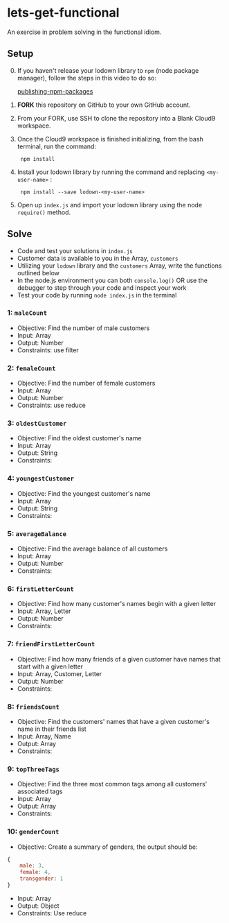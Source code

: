 # lets-get-functional

An exercise in problem solving in the functional idiom.

## Setup

0. If you haven't release your lodown library to `npm` (node package manager), follow the steps in this video to do so:

    [publishing-npm-packages](https://docs.npmjs.com/getting-started/publishing-npm-packages)


1. **FORK** this repository on GitHub to your own GitHub account.

2. From your FORK, use SSH to clone the repository into a Blank Cloud9 workspace.

3. Once the Cloud9 workspace is finished initializing, from the bash terminal, run the command:

        npm install

4. Install your lodown library by running the command and replacing `<my-user-name>` :

        npm install --save lodown-<my-user-name>

5. Open up `index.js` and import your lodown library using the node `require()` method.

## Solve

- Code and test your solutions in `index.js`
- Customer data is available to you in the Array, `customers`
- Utilizing your `lodown` library and the `customers` Array, write the functions outlined below
- In the node.js environment you can both `console.log()` OR use the debugger to step through your code and inspect your work
- Test your code by running `node index.js` in the terminal

### 1: `maleCount`
- Objective: Find the number of male customers
- Input: Array
- Output: Number
- Constraints: use filter

### 2: `femaleCount`
- Objective: Find the number of female customers
- Input: Array
- Output: Number
- Constraints: use reduce

### 3: `oldestCustomer`
- Objective: Find the oldest customer's name
- Input: Array
- Output: String
- Constraints:

### 4: `youngestCustomer`
- Objective: Find the youngest customer's name
- Input: Array
- Output: String
- Constraints:

### 5: `averageBalance`
- Objective: Find the average balance of all customers
- Input: Array
- Output: Number
- Constraints:

### 6: `firstLetterCount`
- Objective: Find how many customer's names begin with a given letter
- Input: Array, Letter
- Output: Number
- Constraints:

### 7: `friendFirstLetterCount`
- Objective: Find how many friends of a given customer have names that start with a given letter
- Input: Array, Customer, Letter
- Output: Number
- Constraints:

### 8: `friendsCount`
- Objective: Find the customers' names that have a given customer's name in their friends list
- Input: Array, Name
- Output: Array
- Constraints:

### 9: `topThreeTags`
- Objective: Find the three most common tags among all customers' associated tags
- Input: Array
- Output: Array
- Constraints:

### 10: `genderCount`
- Objective: Create a summary of genders, the output should be:
```javascript
{
    male: 3,
    female: 4,
    transgender: 1
}
```
- Input: Array
- Output: Object
- Constraints: Use reduce
